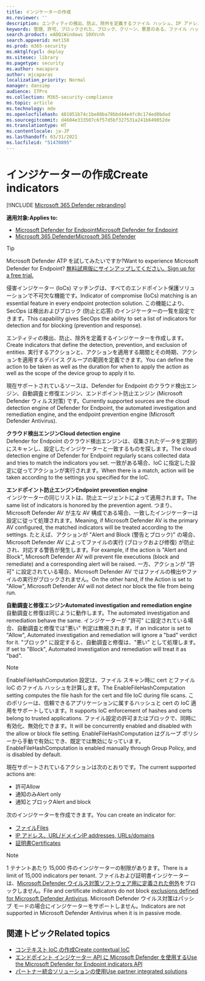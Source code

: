 ```yaml
---
title: インジケーターの作成
ms.reviewer: ''
description: エンティティの検出、防止、除外を定義するファイル ハッシュ、IP アドレス、URL、またはドメインのインジケーターを作成します。
keywords: 管理、許可、ブロックされた、ブロック、クリーン、悪意のある、ファイル ハッシュ、ip アドレス、URL、ドメイン
search.product: eADQiWindows 10XVcnh
search.appverid: met150
ms.prod: m365-security
ms.mktglfcycl: deploy
ms.sitesec: library
ms.pagetype: security
ms.author: macapara
author: mjcaparas
localization_priority: Normal
manager: dansimp
audience: ITPro
ms.collection: M365-security-compliance
ms.topic: article
ms.technology: mde
ms.openlocfilehash: 481051b74c1be88ba78bbd44e4fc0c174ed0bdad
ms.sourcegitcommit: d4604e333507c6f57d5bf327531a241b649052de
ms.translationtype: HT
ms.contentlocale: ja-JP
ms.lasthandoff: 03/31/2021
ms.locfileid: "51470895"
---
```

# <a name="create-indicators"></a><span data-ttu-id="9689d-104">インジケーターの作成</span><span class="sxs-lookup"><span data-stu-id="9689d-104">Create indicators</span></span>

[!INCLUDE [Microsoft 365 Defender rebranding](../../includes/microsoft-defender.md)]

<span data-ttu-id="9689d-105">**適用対象:**</span><span class="sxs-lookup"><span data-stu-id="9689d-105">**Applies to:**</span></span>
- [<span data-ttu-id="9689d-106">Microsoft Defender for Endpoint</span><span class="sxs-lookup"><span data-stu-id="9689d-106">Microsoft Defender for Endpoint</span></span>](https://go.microsoft.com/fwlink/p/?linkid=2154037)
- [<span data-ttu-id="9689d-107">Microsoft 365 Defender</span><span class="sxs-lookup"><span data-stu-id="9689d-107">Microsoft 365 Defender</span></span>](https://go.microsoft.com/fwlink/?linkid=2118804)


> [!TIP]
> <span data-ttu-id="9689d-108">Microsoft Defender ATP を試してみたいですか?</span><span class="sxs-lookup"><span data-stu-id="9689d-108">Want to experience Microsoft Defender for Endpoint?</span></span> [<span data-ttu-id="9689d-109">無料試用版にサインアップしてください。</span><span class="sxs-lookup"><span data-stu-id="9689d-109">Sign up for a free trial.</span></span>](https://www.microsoft.com/WindowsForBusiness/windows-atp?ocid=docs-wdatp-automationexclusionlist-abovefoldlink)

<span data-ttu-id="9689d-110">侵害インジケーター (IoCs) マッチングは、すべてのエンドポイント保護ソリューションで不可欠な機能です。</span><span class="sxs-lookup"><span data-stu-id="9689d-110">Indicator of compromise (IoCs) matching is an essential feature in every endpoint protection solution.</span></span> <span data-ttu-id="9689d-111">この機能により、SecOps は検出およびブロック (防止と応答) のインジケーターの一覧を設定できます。</span><span class="sxs-lookup"><span data-stu-id="9689d-111">This capability gives SecOps the ability to set a list of indicators for detection and for blocking (prevention and response).</span></span>

<span data-ttu-id="9689d-112">エンティティの検出、防止、除外を定義するインジケーターを作成します。</span><span class="sxs-lookup"><span data-stu-id="9689d-112">Create indicators that define the detection, prevention, and exclusion of entities.</span></span> <span data-ttu-id="9689d-113">実行するアクションと、アクションを適用する期間とその時期、アクションを適用するデバイス グループの範囲を定義できます。</span><span class="sxs-lookup"><span data-stu-id="9689d-113">You can define the action to be taken as well as the duration for when to apply the action as well as the scope of the device group to apply it to.</span></span>

<span data-ttu-id="9689d-114">現在サポートされているソースは、Defender for Endpoint のクラウド検出エンジン、自動調査と修復エンジン、エンドポイント防止エンジン (Microsoft Defender ウィルス対策) です。</span><span class="sxs-lookup"><span data-stu-id="9689d-114">Currently supported sources are the cloud detection engine of Defender for Endpoint, the automated investigation and remediation engine, and the endpoint prevention engine (Microsoft Defender Antivirus).</span></span>

<span data-ttu-id="9689d-115">**クラウド検出エンジン**</span><span class="sxs-lookup"><span data-stu-id="9689d-115">**Cloud detection engine**</span></span><br>
<span data-ttu-id="9689d-116">Defender for Endpoint のクラウド検出エンジンは、収集されたデータを定期的にスキャンし、設定したインジケーターと一致するものを探します。</span><span class="sxs-lookup"><span data-stu-id="9689d-116">The cloud detection engine of Defender for Endpoint regularly scans collected data and tries to match the indicators you set.</span></span> <span data-ttu-id="9689d-117">一致がある場合、IoC に指定した設定に従ってアクションが実行されます。</span><span class="sxs-lookup"><span data-stu-id="9689d-117">When there is a match, action will be taken according to the settings you specified for the IoC.</span></span>

<span data-ttu-id="9689d-118">**エンドポイント防止エンジン**</span><span class="sxs-lookup"><span data-stu-id="9689d-118">**Endpoint prevention engine**</span></span><br>
<span data-ttu-id="9689d-119">インジケーターの同じリストは、防止エージェントによって適用されます。</span><span class="sxs-lookup"><span data-stu-id="9689d-119">The same list of indicators is honored by the prevention agent.</span></span> <span data-ttu-id="9689d-120">つまり、Microsoft Defender AV が主な AV 構成である場合、一致したインジケーターは設定に従って処理されます。</span><span class="sxs-lookup"><span data-stu-id="9689d-120">Meaning, if Microsoft Defender AV is the primary AV configured, the matched indicators will be treated according to the settings.</span></span> <span data-ttu-id="9689d-121">たとえば、アクションが "Alert and Block (警告とブロック)" の場合、Microsoft Defender AV によってファイルの実行 (ブロックおよび修復) が防止され、対応する警告が発生します。</span><span class="sxs-lookup"><span data-stu-id="9689d-121">For example, if the action is "Alert and Block", Microsoft Defender AV will prevent file executions (block and remediate) and a corresponding alert will be raised.</span></span> <span data-ttu-id="9689d-122">一方、アクションが "許可" に設定されている場合、Microsoft Defender AV ではファイルの検出やファイルの実行がブロックされません。</span><span class="sxs-lookup"><span data-stu-id="9689d-122">On the other hand, if the Action is set to "Allow", Microsoft Defender AV will not detect nor block the file from being run.</span></span>

<span data-ttu-id="9689d-123">**自動調査と修復エンジン**</span><span class="sxs-lookup"><span data-stu-id="9689d-123">**Automated investigation and remediation engine**</span></span><BR>
<span data-ttu-id="9689d-124">自動調査と修復は同じように動作します。</span><span class="sxs-lookup"><span data-stu-id="9689d-124">The automated investigation and remediation behave the same.</span></span> <span data-ttu-id="9689d-125">インジケーターが "許可" に設定されている場合、自動調査と修復では"悪い" 判定は無視されます。</span><span class="sxs-lookup"><span data-stu-id="9689d-125">If an indicator is set to "Allow", Automated investigation and remediation will ignore a "bad" verdict for it.</span></span> <span data-ttu-id="9689d-126">"ブロック" に設定すると、自動調査と修復は、"悪い" として処理します。</span><span class="sxs-lookup"><span data-stu-id="9689d-126">If set to "Block", Automated investigation and remediation will treat it as "bad".</span></span>

> [!NOTE]
> <span data-ttu-id="9689d-127">EnableFileHashComputation 設定は、ファイル スキャン時に cert とファイル IoC のファイル ハッシュを計算します。</span><span class="sxs-lookup"><span data-stu-id="9689d-127">The EnableFileHashComputation setting computes the file hash for the cert and file IoC during file scans.</span></span> <span data-ttu-id="9689d-128">このポリシーは、信頼できるアプリケーションに属するハッシュと cert の IoC 適用をサポートしています。</span><span class="sxs-lookup"><span data-stu-id="9689d-128">It supports IoC enforcement of hashes and certs belong to trusted applications.</span></span> <span data-ttu-id="9689d-129">ファイル設定の許可またはブロックで、同時に有効化、無効化できます。</span><span class="sxs-lookup"><span data-stu-id="9689d-129">It will be concurrently enabled and disabled with the allow or block file setting.</span></span> <span data-ttu-id="9689d-130">EnableFileHashComputation はグループ ポリシーから手動で有効にでき、既定では無効になっています。</span><span class="sxs-lookup"><span data-stu-id="9689d-130">EnableFileHashComputation is enabled manually through Group Policy, and is disabled by default.</span></span>


<span data-ttu-id="9689d-131">現在サポートされているアクションは次のとおりです。</span><span class="sxs-lookup"><span data-stu-id="9689d-131">The current supported actions are:</span></span>
- <span data-ttu-id="9689d-132">許可</span><span class="sxs-lookup"><span data-stu-id="9689d-132">Allow</span></span>
- <span data-ttu-id="9689d-133">通知のみ</span><span class="sxs-lookup"><span data-stu-id="9689d-133">Alert only</span></span>
- <span data-ttu-id="9689d-134">通知とブロック</span><span class="sxs-lookup"><span data-stu-id="9689d-134">Alert and block</span></span>


<span data-ttu-id="9689d-135">次のインジケーターを作成できます。</span><span class="sxs-lookup"><span data-stu-id="9689d-135">You can create an indicator for:</span></span>
- [<span data-ttu-id="9689d-136">ファイル</span><span class="sxs-lookup"><span data-stu-id="9689d-136">Files</span></span>](indicator-file.md)
- [<span data-ttu-id="9689d-137">IP アドレス、URL/ドメイン</span><span class="sxs-lookup"><span data-stu-id="9689d-137">IP addresses, URLs/domains</span></span>](indicator-ip-domain.md)
- [<span data-ttu-id="9689d-138">証明書</span><span class="sxs-lookup"><span data-stu-id="9689d-138">Certificates</span></span>](indicator-certificates.md)


> [!NOTE]
> <span data-ttu-id="9689d-139">1 テナントあたり 15,000 件のインジケーターの制限があります。</span><span class="sxs-lookup"><span data-stu-id="9689d-139">There is a limit of 15,000 indicators per tenant.</span></span> <span data-ttu-id="9689d-140">ファイルおよび証明書インジケーターは、[Microsoft Defender ウイルス対策ソフトウェア用に定義された例外](https://docs.microsoft.com/windows/security/threat-protection/microsoft-defender-antivirus/configure-exclusions-microsoft-defender-antivirus)をブロックしません。</span><span class="sxs-lookup"><span data-stu-id="9689d-140">File and certificate indicators do not block [exclusions defined for Microsoft Defender Antivirus](https://docs.microsoft.com/windows/security/threat-protection/microsoft-defender-antivirus/configure-exclusions-microsoft-defender-antivirus).</span></span> <span data-ttu-id="9689d-141">Microsoft Defender ウイルス対策はパッシブ モードの場合にインジケーターをサポートしません。</span><span class="sxs-lookup"><span data-stu-id="9689d-141">Indicators are not supported in Microsoft Defender Antivirus when it is in passive mode.</span></span> 


## <a name="related-topics"></a><span data-ttu-id="9689d-142">関連トピック</span><span class="sxs-lookup"><span data-stu-id="9689d-142">Related topics</span></span>

- [<span data-ttu-id="9689d-143">コンテキスト IoC の作成</span><span class="sxs-lookup"><span data-stu-id="9689d-143">Create contextual IoC</span></span>](respond-file-alerts.md#add-indicator-to-block-or-allow-a-file)
- [<span data-ttu-id="9689d-144">エンドポイント インジケーター API に Microsoft Defender を使用する</span><span class="sxs-lookup"><span data-stu-id="9689d-144">Use the Microsoft Defender for Endpoint indicators API</span></span>](ti-indicator.md)
- [<span data-ttu-id="9689d-145">パートナー統合ソリューションの使用</span><span class="sxs-lookup"><span data-stu-id="9689d-145">Use partner integrated solutions</span></span>](partner-applications.md)
